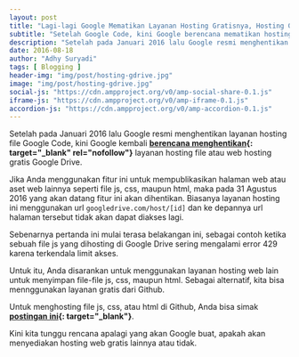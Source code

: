 ```yaml
---
layout: post
title: "Lagi-lagi Google Mematikan Layanan Hosting Gratisnya, Hosting Google Drive"
subtitle: "Setelah Google Code, kini Google berencana mematikan hosting Google Drive."
description: "Setelah pada Januari 2016 lalu Google resmi menghentikan layanan hosting file Google Code, kini Google kembali berencana menghentikan layanan hosting web Google Drive."
date: 2016-08-18
author: "Adhy Suryadi"
tags: [ Blogging ]
header-img: "img/post/hosting-gdrive.jpg"
image: "img/post/hosting-gdrive.jpg"
social-js: "https://cdn.ampproject.org/v0/amp-social-share-0.1.js"
iframe-js: "https://cdn.ampproject.org/v0/amp-iframe-0.1.js"
accordion-js: "https://cdn.ampproject.org/v0/amp-accordion-0.1.js"
---
```


Setelah pada Januari 2016 lalu Google resmi menghentikan layanan hosting file Google Code, kini Google kembali **[berencana menghentikan](http://googleappsupdates.blogspot.co.id/2015/08/deprecating-web-hosting-support-in.html "berencana menghentikan"){: target="_blank" rel="nofollow"}** layanan hosting file atau web hosting gratis Google Drive.

Jika Anda menggunakan fitur ini untuk mempublikasikan halaman web atau aset web lainnya seperti file js, css, maupun html, maka pada 31 Agustus 2016 yang akan datang fitur ini akan dihentikan. Biasanya layanan hosting ini menggunakan url `googledrive.com/host/[id]` dan ke depannya url halaman tersebut tidak akan dapat diakses lagi.

Sebenarnya pertanda ini mulai terasa belakangan ini, sebagai contoh ketika sebuah file js yang dihosting di Google Drive sering mengalami error 429 karena terkendala limit akses.

Untuk itu, Anda disarankan untuk menggunakan layanan hosting web lain untuk menyimpan file-file js, css, maupun html. Sebagai alternatif, kita bisa mennggunakan layanan gratis dari Github.

Untuk menghosting file js, css, atau html di Github, Anda bisa simak **[postingan ini](http://www.kompiajaib.com/2016/05/cara-hosting-file-js-css-html-di-github.html "postingan ini"){: target="_blank"}**.

Kini kita tunggu rencana apalagi yang akan Google buat, apakah akan menyediakan hosting web gratis lainnya atau tidak.
